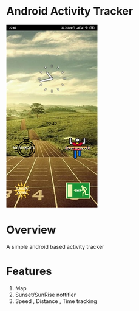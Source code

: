 # Android Activity Tracker 

![alt text](https://raw.githubusercontent.com/Slayingripper/Activitytracker/master/100106099_682065215906252_1317515990103228416_n.jpg)

# Overview
A simple android based activity tracker

# Features 
1. Map
2. Sunset/SunRise nottifier 
3. Speed , Distance , Time tracking 
